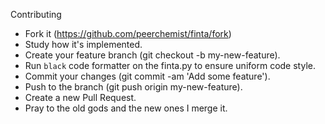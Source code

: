 Contributing

* Fork it (https://github.com/peerchemist/finta/fork)
* Study how it's implemented.
* Create your feature branch (git checkout -b my-new-feature).
* Run `black` code formatter on the finta.py to ensure uniform code style.
* Commit your changes (git commit -am 'Add some feature').
* Push to the branch (git push origin my-new-feature).
* Create a new Pull Request.
* Pray to the old gods and the new ones I merge it.

